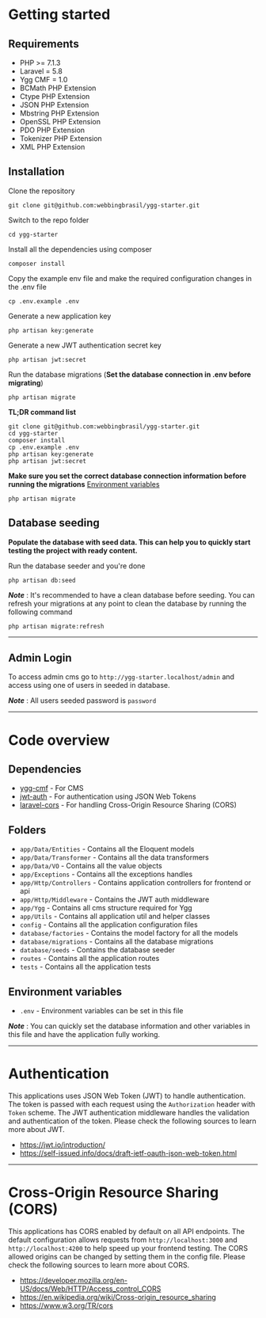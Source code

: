 # Getting started

## Requirements

- PHP >= 7.1.3
- Laravel = 5.8
- Ygg CMF = 1.0
- BCMath PHP Extension
- Ctype PHP Extension
- JSON PHP Extension
- Mbstring PHP Extension
- OpenSSL PHP Extension
- PDO PHP Extension
- Tokenizer PHP Extension
- XML PHP Extension

## Installation

Clone the repository

    git clone git@github.com:webbingbrasil/ygg-starter.git

Switch to the repo folder

    cd ygg-starter

Install all the dependencies using composer

    composer install

Copy the example env file and make the required configuration changes in the .env file

    cp .env.example .env

Generate a new application key

    php artisan key:generate

Generate a new JWT authentication secret key

    php artisan jwt:secret

Run the database migrations (**Set the database connection in .env before migrating**)

    php artisan migrate

**TL;DR command list**

    git clone git@github.com:webbingbrasil/ygg-starter.git
    cd ygg-starter
    composer install
    cp .env.example .env
    php artisan key:generate
    php artisan jwt:secret
    
**Make sure you set the correct database connection information before running the migrations** [Environment variables](#environment-variables)

    php artisan migrate

## Database seeding

**Populate the database with seed data. This can help you to quickly start testing the project with ready content.**

Run the database seeder and you're done

    php artisan db:seed

***Note*** : It's recommended to have a clean database before seeding. You can refresh your migrations at any point to clean the database by running the following command

    php artisan migrate:refresh

----------

## Admin Login

To access admin cms go to ``http://ygg-starter.localhost/admin`` and access using one of users in seeded in database.

***Note*** : All users seeded password is ``password``

----------

# Code overview

## Dependencies

- [ygg-cmf](https://github.com/webbingbrasil/ygg-cmf) - For CMS
- [jwt-auth](https://github.com/tymondesigns/jwt-auth) - For authentication using JSON Web Tokens
- [laravel-cors](https://github.com/barryvdh/laravel-cors) - For handling Cross-Origin Resource Sharing (CORS)

## Folders

- `app/Data/Entities` - Contains all the Eloquent models
- `app/Data/Transformer` - Contains all the data transformers
- `app/Data/VO` - Contains all the value objects
- `app/Exceptions` - Contains all the exceptions handles
- `app/Http/Controllers` - Contains application controllers for frontend or api
- `app/Http/Middleware` - Contains the JWT auth middleware
- `app/Ygg` - Contains all cms structure required for Ygg
- `app/Utils` - Contains all application util and helper classes
- `config` - Contains all the application configuration files
- `database/factories` - Contains the model factory for all the models
- `database/migrations` - Contains all the database migrations
- `database/seeds` - Contains the database seeder
- `routes` - Contains all the application routes
- `tests` - Contains all the application tests

## Environment variables

- `.env` - Environment variables can be set in this file

***Note*** : You can quickly set the database information and other variables in this file and have the application fully working.

----------
 
# Authentication
 
This applications uses JSON Web Token (JWT) to handle authentication. The token is passed with each request using the `Authorization` header with `Token` scheme. The JWT authentication middleware handles the validation and authentication of the token. Please check the following sources to learn more about JWT.
 
- https://jwt.io/introduction/
- https://self-issued.info/docs/draft-ietf-oauth-json-web-token.html

----------

# Cross-Origin Resource Sharing (CORS)
 
This applications has CORS enabled by default on all API endpoints. The default configuration allows requests from `http://localhost:3000` and `http://localhost:4200` to help speed up your frontend testing. The CORS allowed origins can be changed by setting them in the config file. Please check the following sources to learn more about CORS.
 
- https://developer.mozilla.org/en-US/docs/Web/HTTP/Access_control_CORS
- https://en.wikipedia.org/wiki/Cross-origin_resource_sharing
- https://www.w3.org/TR/cors


